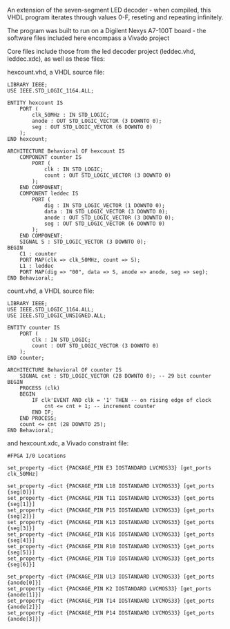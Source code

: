An extension of the seven-segment LED decoder - when compiled, this VHDL program iterates through values 0-F, reseting and repeating infinitely.

The program was built to run on a Digilent Nexys A7-100T board - the software files included here encompass a Vivado project

Core files include those from the led decoder project (leddec.vhd, leddec.xdc), as well as these files:

hexcount.vhd, a VHDL source file:
```
LIBRARY IEEE;
USE IEEE.STD_LOGIC_1164.ALL;

ENTITY hexcount IS
	PORT (
		clk_50MHz : IN STD_LOGIC;
		anode : OUT STD_LOGIC_VECTOR (3 DOWNTO 0);
		seg : OUT STD_LOGIC_VECTOR (6 DOWNTO 0)
	);
END hexcount;

ARCHITECTURE Behavioral OF hexcount IS
	COMPONENT counter IS
		PORT (
			clk : IN STD_LOGIC;
			count : OUT STD_LOGIC_VECTOR (3 DOWNTO 0)
		);
	END COMPONENT;
	COMPONENT leddec IS
		PORT (
			dig : IN STD_LOGIC_VECTOR (1 DOWNTO 0);
			data : IN STD_LOGIC_VECTOR (3 DOWNTO 0);
			anode : OUT STD_LOGIC_VECTOR (3 DOWNTO 0);
			seg : OUT STD_LOGIC_VECTOR (6 DOWNTO 0)
		);
	END COMPONENT;
	SIGNAL S : STD_LOGIC_VECTOR (3 DOWNTO 0);
BEGIN
	C1 : counter
	PORT MAP(clk => clk_50MHz, count => S);
	L1 : leddec
	PORT MAP(dig => "00", data => S, anode => anode, seg => seg);
END Behavioral;
```

count.vhd, a VHDL source file:
```
LIBRARY IEEE;
USE IEEE.STD_LOGIC_1164.ALL;
USE IEEE.STD_LOGIC_UNSIGNED.ALL;

ENTITY counter IS
	PORT (
		clk : IN STD_LOGIC;
		count : OUT STD_LOGIC_VECTOR (3 DOWNTO 0)
	);
END counter;

ARCHITECTURE Behavioral OF counter IS
	SIGNAL cnt : STD_LOGIC_VECTOR (28 DOWNTO 0); -- 29 bit counter
BEGIN
	PROCESS (clk)
	BEGIN
		IF clk'EVENT AND clk = '1' THEN -- on rising edge of clock
			cnt <= cnt + 1; -- increment counter
		END IF;
	END PROCESS;
	count <= cnt (28 DOWNTO 25);
END Behavioral;
```

and hexcount.xdc, a Vivado constraint file:
```
#FPGA I/0 Locations

set_property -dict {PACKAGE_PIN E3 IOSTANDARD LVCMOS33} [get_ports clk_50MHz]

set_property -dict {PACKAGE_PIN L18 IOSTANDARD LVCMOS33} [get_ports {seg[0]}]
set_property -dict {PACKAGE_PIN T11 IOSTANDARD LVCMOS33} [get_ports {seg[1]}]
set_property -dict {PACKAGE_PIN P15 IOSTANDARD LVCMOS33} [get_ports {seg[2]}]
set_property -dict {PACKAGE_PIN K13 IOSTANDARD LVCMOS33} [get_ports {seg[3]}]
set_property -dict {PACKAGE_PIN K16 IOSTANDARD LVCMOS33} [get_ports {seg[4]}]
set_property -dict {PACKAGE_PIN R10 IOSTANDARD LVCMOS33} [get_ports {seg[5]}]
set_property -dict {PACKAGE_PIN T10 IOSTANDARD LVCMOS33} [get_ports {seg[6]}]

set_property -dict {PACKAGE_PIN U13 IOSTANDARD LVCMOS33} [get_ports {anode[0]}]
set_property -dict {PACKAGE_PIN K2 IOSTANDARD LVCMOS33} [get_ports {anode[1]}]
set_property -dict {PACKAGE_PIN T14 IOSTANDARD LVCMOS33} [get_ports {anode[2]}]
set_property -dict {PACKAGE_PIN P14 IOSTANDARD LVCMOS33} [get_ports {anode[3]}]
```
